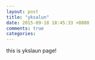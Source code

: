 ```yaml
---
layout: post
title: "yksalun"
date: 2015-09-18 18:45:33 +0800
comments: true
categories: 
---
```

this is ykslaun page!
